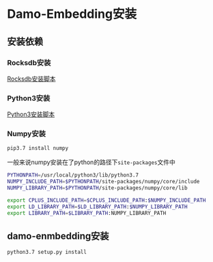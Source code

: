 # Damo-Embedding安装

## 安装依赖

### Rocksdb安装

[Rocksdb安装脚本](RocksDB.md)

### Python3安装

[Python3安装脚本](Python3.md)

### Numpy安装

```bash
pip3.7 install numpy
```

一般来说numpy安装在了python的路径下`site-packages`文件中

```bash
PYTHONPATH=/usr/local/python3/lib/python3.7
NUMPY_INCLUDE_PATH=$PYTHONPATH/site-packages/numpy/core/include
NUMPY_LIBRARY_PATH=$PYTHONPATH/site-packages/numpy/core/lib

export CPLUS_INCLUDE_PATH=$CPLUS_INCLUDE_PATH:$NUMPY_INCLUDE_PATH
export LD_LIBRARY_PATH=$LD_LIBRARY_PATH:$NUMPY_LIBRARY_PATH
export LIBRARY_PATH=$LIBRARY_PATH:NUMPY_LIBRARY_PATH
```

## damo-enmbedding安装

```bash
python3.7 setup.py install
```